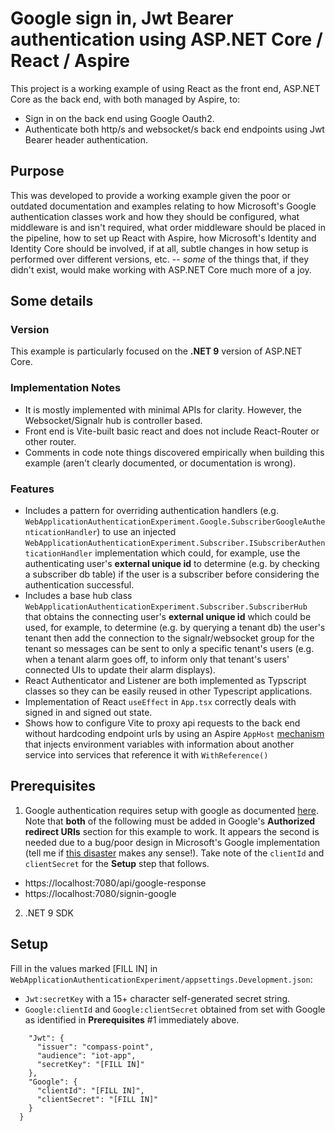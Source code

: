 # Google sign in, Jwt Bearer authentication using ASP.NET Core / React / Aspire

This project is a working example of using React as the front end, ASP.NET Core as the back end, with both managed by Aspire, to:

- Sign in on the back end using Google Oauth2.
- Authenticate both http/s and websocket/s back end endpoints using Jwt Bearer header authentication. 

## Purpose 

This was developed to provide a working example given the poor or outdated documentation and examples relating to how Microsoft's Google 
authentication classes work and how they should be configured, what middleware is and isn't required, what order 
middleware should be placed in the pipeline, how to set up React with Aspire, how Microsoft's Identity and Identity Core
should be involved, if at all, subtle changes in how setup is performed over different versions, etc. 
--  _some_ of the things that, if they didn't exist, would make working with ASP.NET Core much more of a joy.

## Some details

### Version 

This example is particularly focused on the **.NET 9** version of ASP.NET Core. 

### Implementation Notes

- It is mostly implemented with minimal APIs for clarity. However, the Websocket/Signalr hub is controller based.
- Front end is Vite-built basic react and does not include React-Router or other router.
- Comments in code note things discovered empirically when building this example (aren't clearly documented, or documentation is wrong).

### Features

- Includes a pattern for overriding authentication handlers (e.g. `WebApplicationAuthenticationExperiment.Google.SubscriberGoogleAuthenticationHandler`)
to use an injected `WebApplicationAuthenticationExperiment.Subscriber.ISubscriberAuthenticationHandler` implementation
which could, for example, use the authenticating user's **external unique id** to determine (e.g. by checking a subscriber db table) if the user 
 is a subscriber before considering the authentication successful.
- Includes a base hub class `WebApplicationAuthenticationExperiment.Subscriber.SubscriberHub` that obtains the connecting user's **external unique
id** which could be used, for example, to determine (e.g. by querying a tenant db) the user's tenant then add the connection to the signalr/websocket group for the tenant so
messages can be sent to only a specific tenant's users (e.g. when a tenant alarm goes off, to inform only that tenant's users' connected UIs to update their alarm displays).
- React Authenticator and Listener are both implemented as Typscript classes so they can be easily reused in other Typescript applications.
- Implementation of React `useEffect` in `App.tsx` correctly deals with signed in and signed out state.
- Shows how to configure Vite to proxy api requests to the back end without hardcoding endpoint urls by using an Aspire
`AppHost` [mechanism](https://learn.microsoft.com/en-us/dotnet/aspire/fundamentals/app-host-overview#service-endpoint-environment-variable-format) that injects environment variables with information about another service into services that 
reference it with `WithReference()`

## Prerequisites

1. Google authentication requires setup with google as documented [here](https://learn.microsoft.com/en-us/aspnet/core/security/authentication/social/google-logins?view=aspnetcore-9.0#create-the-google-oauth-20-client-id-and-secret). Note that **both** of the following must be added in Google's **Authorized redirect URIs** section for this example to work.
It appears the second is needed due to a bug/poor design in Microsoft's Google implementation (tell me if [this disaster](https://github.com/dotnet/aspnetcore/issues/58855)
makes any sense!). Take note of the `clientId` and `clientSecret` for the **Setup** step that follows.

- https://localhost:7080/api/google-response
- https://localhost:7080/signin-google

2. .NET 9 SDK 

## Setup

Fill in the values marked [FILL IN] in `WebApplicationAuthenticationExperiment/appsettings.Development.json`:

- `Jwt:secretKey` with a 15+ character self-generated secret string.
- `Google:clientId` and `Google:clientSecret` obtained from set with Google as identified in **Prerequisites** #1 immediately above.

```  "Authentication": {
    "Jwt": {
      "issuer": "compass-point",
      "audience": "iot-app",
      "secretKey": "[FILL IN]"
    },
    "Google": {
      "clientId": "[FILL IN]",
      "clientSecret": "[FILL IN]"
    }
  }
```